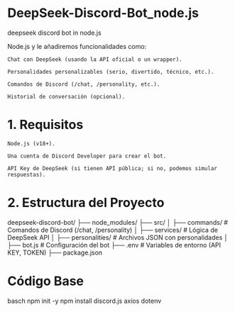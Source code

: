# DeepSeek-Discord-Bot_node.js
deepseek discord bot in node.js

Node.js y le añadiremos funcionalidades como:

    Chat con DeepSeek (usando la API oficial o un wrapper).

    Personalidades personalizables (serio, divertido, técnico, etc.).

    Comandos de Discord (/chat, /personality, etc.).

    Historial de conversación (opcional).

# 1. Requisitos

    Node.js (v18+).

    Una cuenta de Discord Developer para crear el bot.

    API Key de DeepSeek (si tienen API pública; si no, podemos simular respuestas).

# 2. Estructura del Proyecto
deepseek-discord-bot/
├── node_modules/
├── src/
│   ├── commands/       # Comandos de Discord (/chat, /personality)
│   ├── services/       # Lógica de DeepSeek API
│   ├── personalities/  # Archivos JSON con personalidades
│   ├── bot.js          # Configuración del bot
├── .env                # Variables de entorno (API KEY, TOKEN)
├── package.json

# Código Base
basch 
npm init -y
npm install discord.js axios dotenv

